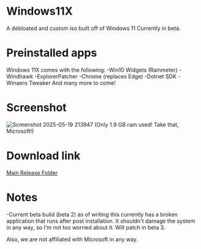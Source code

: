 # Windows11X

A debloated and custom iso built off of Windows 11
Currently in beta.

# Preinstalled apps
Windows 11X comes with the following:
-Win10 Widgets (Rainmeter)
-Windhawk
-ExplorerPatcher
-Chrome (replaces Edge)
-Dotnet SDK
-Winaero Tweaker
And many more to come!

# Screenshot
![Screenshot 2025-05-19 213947](https://github.com/user-attachments/assets/2db53d6f-7e62-4609-b6cf-74cc6d8acc81)
(Only 1.9 GB ram used! Take that, Microsoft!)

# Download link
[Main Release Folder](https://drive.google.com/drive/folders/1i1lXDxW5kFV1qbbKCxSTP1VCuqici0U2?usp=sharing)

# Notes
-Current beta build (beta 2) as of writing this currently has a broken application that runs after post installation. It shouldn't damage the system in any way, so I'm not too worried about it. Will patch in beta 3.

Also, we are not affiliated with Microsoft in any way.
